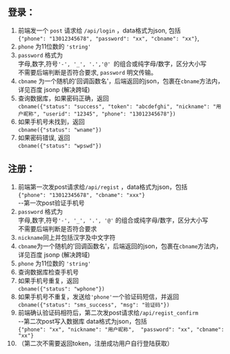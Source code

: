 ## 登录：
1. 前端发一个 `post` 请求给 `/api/login` ，data格式为json, 包括  
`{"phone": "13012345678", "password": "xx", "cbname": "xx"}`, 
2. `phone` 为11位数的 `'string'`
3. `password` 格式为  
字母,数字,符号`'-', '_', '.','@' `的组合或纯字母/数字，区分大小写  
不需要后端判断是否符合要求, `password` 明文传输。
4. `cbname` 为一个随机的'回调函数名'，后端返回的json，包裹在`cbname`方法内，详见百度 jsonp (解决跨域)
5. 查询数据库，如果密码正确，返回  
`cbname({"status": "success", "token": "abcdefghi", "nickname": "用户昵称", "userid": "12345", "phone": "13012345678"})`
6. 如果手机号未找到，返回  
`cbname({"status": "wname"})`
7. 如果密码错误, 返回  
`cbname({"status": "wpswd"})`

## 注册：
1. 前端第一次发post请求给`/api/regist` ，data格式为json，包括  
   `{"phone": "13012345678", "cbname": "xxx"}`  
   --第一次post验证手机号
2. `password` 格式为  
字母,数字,符号`'-', '_', '.', '@'` 的组合或纯字母/数字，区分大小写  
不需要后端判断是否符合要求
3. `nickname`同上并包括汉字及中文字符
4. `cbname`为一个随机的'回调函数名'，后端返回的json，包裹在`cbname`方法内，详见百度 jsonp (解决跨域)
5. `phone` 为11位数的 `'string'`
6. 查询数据库检查手机号
7. 如果手机号重复，返回  
`cbname({"status": "wphone"})`
8. 如果手机号不重复，发送给`'phone'`一个验证码短信，并返回  
`cbname({"status": "sms_success", "msg": "验证码"}) `
9. 前端确认验证码相符后，第二次发post请求给`/api/regist_confirm`  
--第二次post写入数据库
    data格式为json，包括  
    `{"phone": "xx", "nickname": "用户昵称",  "password": "xx", "cbname": "xx"}`  
10. （第二次不需要返回token，注册成功用户自行登陆获取）

